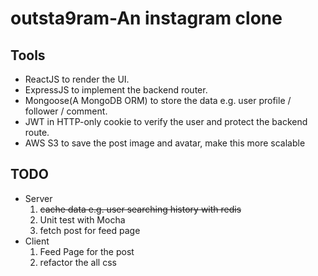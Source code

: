 # outsta9ram-An instagram clone

## Tools

- ReactJS to render the UI.
- ExpressJS to implement the backend router.
- Mongoose(A MongoDB ORM) to store the data e.g. user profile / follower / comment.
- JWT in HTTP-only cookie to verify the user and protect the backend route.
- AWS S3 to save the post image and avatar, make this more scalable

## TODO

- Server
  1. ~~cache data e.g. user searching history with redis~~
  2. Unit test with Mocha
  3. fetch post for feed page
- Client
  1. Feed Page for the post
  2. refactor the all css
